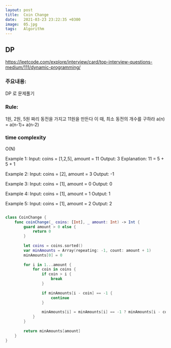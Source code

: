 ```yaml
---
layout: post
title:  Coin Change
date:   2021-03-23 23:22:35 +0300
image:  05.jpg
tags:   Algorithm
---
```



## DP
https://leetcode.com/explore/interview/card/top-interview-questions-medium/111/dynamic-programming/


### 주요내용: 
DP 로 문제풀기

### Rule:
1원, 2원, 5원 짜리 동전을 가지고 11원을 만든다
이 때, 최소 동전의 개수를 구하라
a(n) = a(n-1)+ a(n-2)

### time complexity
O(N)


Example 1:
Input: coins = [1,2,5], amount = 11
Output: 3
Explanation: 11 = 5 + 5 + 1

Example 2:
Input: coins = [2], amount = 3
Output: -1

Example 3:
Input: coins = [1], amount = 0
Output: 0

Example 4:
Input: coins = [1], amount = 1
Output: 1

Example 5:
Input: coins = [1], amount = 2
Output: 2

```swift

class CoinChange {
    func coinChange(_ coins: [Int], _ amount: Int) -> Int {
        guard amount > 0 else {
            return 0
        }
        
        let coins = coins.sorted()
        var minAmounts = Array(repeating: -1, count: amount + 1)
        minAmounts[0] = 0
        
        for i in 1...amount {
            for coin in coins {
                if coin > i {
                    break
                }
                
                if minAmounts[i - coin] == -1 {
                    continue
                }
                
                minAmounts[i] = minAmounts[i] == -1 ? minAmounts[i - coin] + 1 : min(minAmounts[i - coin] + 1, minAmounts[i])  
            }
        }
        
        return minAmounts[amount]
    }
}
```

